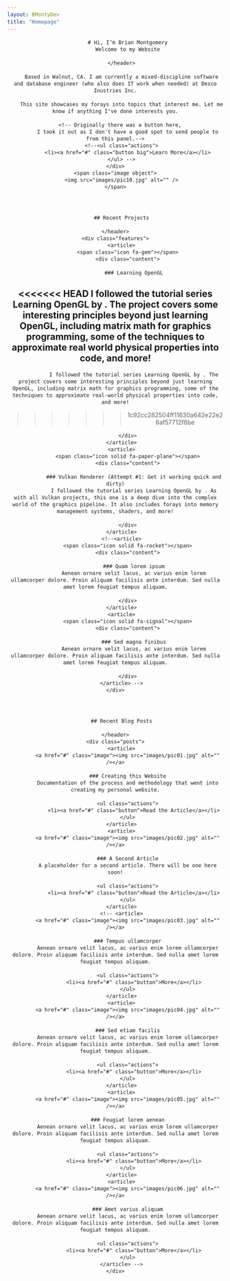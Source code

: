 ```yaml
---
layout: BMontyDev
title: "Homepage"
---
```


<!-- Banner -->
<section id="banner">
    <div class="content">
        <header>
            
            # Hi, I’m Brian Montgomery
            Welcome to my Website

        </header>

        Based in Walnut, CA. I am currently a mixed-discipline software and database engineer (who also does IT work when needed) at Desco Inustries Inc.
        
        This site showcases my forays into topics that interest me. Let me know if anything I've done interests you.

        <!-- Originally there was a button here, 
            I took it out as I don't have a good spot to send people to from this panel.-->
        <!--<ul class="actions">
            <li><a href="#" class="button big">Learn More</a></li>
        </ul> -->
    </div>
    <span class="image object">
        <img src="images/pic10.jpg" alt="" />
    </span>
</section>

<!-- Section -->
<section>
    <header class="major">

        ## Recent Projects

    </header>
    <div class="features">
        <article>
            <span class="icon fa-gem"></span>
            <div class="content">

                ### Learning OpenGL
<<<<<<< HEAD
                I followed the tutorial series Learning OpenGL by . The project covers some interesting principles beyond just learning OpenGL, including matrix math for graphics programming, some of the techniques to approximate real world physical properties into code, and more!
=======
                I followed the tutorial series Learning OpenGL by . The project covers some interesting principles beyond just learning OpenGL, including matrix math for graphics programming, some of the techniques to approximate real-world physical properties into code, and more!
>>>>>>> 1c92cc282504ff11630a642e22e26af57712f6be

            </div>
        </article>
        <article>
            <span class="icon solid fa-paper-plane"></span>
            <div class="content">

                ### Vulkan Renderer (Attempt #1: Get it working quick and dirty)
                I followed the tutorial series Learning OpenGL by . As with all Vulkan projects, this one is a deep dive into the complex world of the graphics pipeline. It also includes forays into memory management systems, shaders, and more!

            </div>
        </article>
        <!--<article>
            <span class="icon solid fa-rocket"></span>
            <div class="content">

                ### Quam lorem ipsum
                Aenean ornare velit lacus, ac varius enim lorem ullamcorper dolore. Proin aliquam facilisis ante interdum. Sed nulla amet lorem feugiat tempus aliquam.

            </div>
        </article>
        <article>
            <span class="icon solid fa-signal"></span>
            <div class="content">

                ### Sed magna finibus
                Aenean ornare velit lacus, ac varius enim lorem ullamcorper dolore. Proin aliquam facilisis ante interdum. Sed nulla amet lorem feugiat tempus aliquam.

            </div>
        </article> -->
    </div>
</section>

<!-- Section -->
<section>
    <header class="major">

        ## Recent Blog Posts

    </header>
    <div class="posts">
        <article>
            <a href="#" class="image"><img src="images/pic01.jpg" alt="" /></a>
            
            ### Creating this Website
            Documentation of the process and methodology that went into creating my personal website.

            <ul class="actions">
                <li><a href="#" class="button">Read the Article</a></li>
            </ul>
        </article>
        <article>
            <a href="#" class="image"><img src="images/pic02.jpg" alt="" /></a>

            ### A Second Article
            A placeholder for a second article. There will be one here soon!

            <ul class="actions">
                <li><a href="#" class="button">Read the Article</a></li>
            </ul>
        </article>
        <!-- <article>
            <a href="#" class="image"><img src="images/pic03.jpg" alt="" /></a>

            ### Tempus ullamcorper
            Aenean ornare velit lacus, ac varius enim lorem ullamcorper dolore. Proin aliquam facilisis ante interdum. Sed nulla amet lorem feugiat tempus aliquam.

            <ul class="actions">
                <li><a href="#" class="button">More</a></li>
            </ul>
        </article>
        <article>
            <a href="#" class="image"><img src="images/pic04.jpg" alt="" /></a>

            ### Sed etiam facilis
            Aenean ornare velit lacus, ac varius enim lorem ullamcorper dolore. Proin aliquam facilisis ante interdum. Sed nulla amet lorem feugiat tempus aliquam.

            <ul class="actions">
                <li><a href="#" class="button">More</a></li>
            </ul>
        </article>
        <article>
            <a href="#" class="image"><img src="images/pic05.jpg" alt="" /></a>

            ### Feugiat lorem aenean
            Aenean ornare velit lacus, ac varius enim lorem ullamcorper dolore. Proin aliquam facilisis ante interdum. Sed nulla amet lorem feugiat tempus aliquam.

            <ul class="actions">
                <li><a href="#" class="button">More</a></li>
            </ul>
        </article>
        <article>
            <a href="#" class="image"><img src="images/pic06.jpg" alt="" /></a>

            ### Amet varius aliquam
            Aenean ornare velit lacus, ac varius enim lorem ullamcorper dolore. Proin aliquam facilisis ante interdum. Sed nulla amet lorem feugiat tempus aliquam.

            <ul class="actions">
                <li><a href="#" class="button">More</a></li>
            </ul>
        </article> -->
    </div>
</section>
